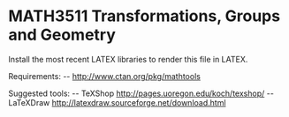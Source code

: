 MATH3511 Transformations, Groups and Geometry
========

Install the most recent LATEX libraries to render this file in LATEX.

Requirements:
-- http://www.ctan.org/pkg/mathtools

Suggested tools:
-- TeXShop http://pages.uoregon.edu/koch/texshop/
-- LaTeXDraw http://latexdraw.sourceforge.net/download.html
